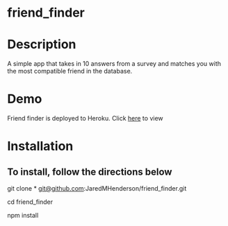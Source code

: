 # friend_finder

# Description

A simple app that takes in 10 answers from a survey and matches you with the most compatible friend in the database.

# Demo

Friend finder is deployed to Heroku. Click [here](https://dry-anchorage-38505.herokuapp.com/) to view

# Installation 

## To install, follow the directions below

git clone * git@github.com:JaredMHenderson/friend_finder.git

cd friend_finder

npm install




